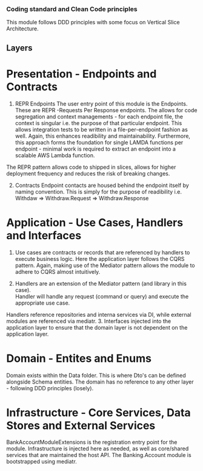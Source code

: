 ### Coding standard and Clean Code principles

This module follows DDD principles with some focus on Vertical Slice Architecture.

## Layers
# Presentation  - Endpoints and Contracts
1. REPR Endpoints
The user entry point of this module is the Endpoints. 
These are REPR -Requests Per Response endpoints.
The allows for code segregation and context managements - for each endpoint file, the context is singular i.e. the
purpose of that particular endpoint.
This allows integration tests to be written in a file-per-endpoint fashion as well. Again, this enhances readibility 
and maintainability.
Furthermore, this approach forms the foundation for single LAMDA functions per endpoint - minimal work is required to extract 
an endpoint into a scalable AWS Lambda function.

The REPR pattern allows code to shipped in slices, allows for higher deployment frequency and reduces the risk of breaking changes.


2. Contracts
Endpoint contacts are housed behind the endpoint itself by naming convention. This is simply for the purpose of readibility
i.e. Withdaw => Withdraw.Request => Withdraw.Response

# Application - Use Cases, Handlers and Interfaces
1. Use cases are contracts or records that are referenced by handlers to execute business logic.
Here the application layer follows the CQRS pattern. Again, making use of the Mediator pattern allows the module to adhere to CQRS almost intuitively.

2. Handlers are an extension of the Mediator pattern (and library in this case).																																													
Handler will handle any request (command or query) and execute the appropriate use case.

Handlers reference repositories and interna services via DI, while external modules are referenced via mediatr.
3. Interfaces injected into the application layer to ensure that the domain layer is not dependent on the application layer.

# Domain - Entites and Enums
Domain exists within the Data folder.
This is where Dto's can be defined alongside Schema entities. 
The domain has no reference to any other layer - following DDD principles (losely).

# Infrastructure - Core Services, Data Stores and External Services
BankAccountModuleExtensions is the registration entry point for the module.
Infrastructure is injected here as needed, as well as core/shared services that are maintained the host API.
The Banking.Account module is bootstrapped using mediatr.







